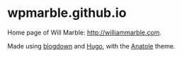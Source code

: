# wpmarble.github.io
Home page of Will Marble: http://williammarble.com.

Made using [blogdown](https://bookdown.org/yihui/blogdown/) and [Hugo](https://gohugo.io/), with the [Anatole](https://github.com/lxndrblz/anatole) theme. 
